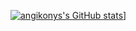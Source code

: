 [![angikonys's GitHub stats](https://github-readme-stats.vercel.app/api?username=angikonys)](https://github.com/anuraghazra/github-readme-stats)]
